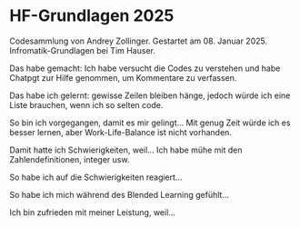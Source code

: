 # HF-Grundlagen 2025
Codesammlung von Andrey Zollinger.
Gestartet am 08. Januar 2025.
Infromatik-Grundlagen bei Tim Hauser.

Das habe gemacht: Ich habe versucht die Codes zu verstehen und habe Chatpgt zur Hilfe genommen, um Kommentare zu verfassen.

Das habe ich gelernt: gewisse Zeilen bleiben hänge, jedoch würde ich eine Liste brauchen, wenn ich so selten code.

So bin ich vorgegangen, damit es mir gelingt... Mit genug Zeit würde ich es besser lernen, aber Work-Life-Balance ist nicht vorhanden.

Damit hatte ich Schwierigkeiten, weil... Ich habe mühe mit den Zahlendefinitionen, integer usw.

So habe ich auf die Schwierigkeiten reagiert...

So habe ich mich während des Blended Learning gefühlt...

Ich bin zufrieden mit meiner Leistung, weil…

